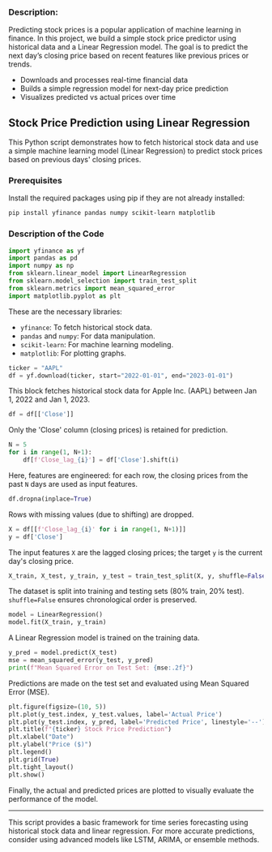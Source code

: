 ### Description:

Predicting stock prices is a popular application of machine learning in finance. In this project, we build a simple stock price predictor using historical data and a Linear Regression model. The goal is to predict the next day’s closing price based on recent features like previous prices or trends.

- Downloads and processes real-time financial data
- Builds a simple regression model for next-day price prediction
- Visualizes predicted vs actual prices over time

## Stock Price Prediction using Linear Regression

This Python script demonstrates how to fetch historical stock data and use a simple machine learning model (Linear Regression) to predict stock prices based on previous days' closing prices.

### Prerequisites

Install the required packages using pip if they are not already installed:

```bash
pip install yfinance pandas numpy scikit-learn matplotlib
```

### Description of the Code

```python
import yfinance as yf
import pandas as pd
import numpy as np
from sklearn.linear_model import LinearRegression
from sklearn.model_selection import train_test_split
from sklearn.metrics import mean_squared_error
import matplotlib.pyplot as plt
```

These are the necessary libraries:

* `yfinance`: To fetch historical stock data.
* `pandas` and `numpy`: For data manipulation.
* `scikit-learn`: For machine learning modeling.
* `matplotlib`: For plotting graphs.

```python
ticker = "AAPL"
df = yf.download(ticker, start="2022-01-01", end="2023-01-01")
```

This block fetches historical stock data for Apple Inc. (AAPL) between Jan 1, 2022 and Jan 1, 2023.

```python
df = df[['Close']]
```

Only the 'Close' column (closing prices) is retained for prediction.

```python
N = 5
for i in range(1, N+1):
    df[f'Close_lag_{i}'] = df['Close'].shift(i)
```

Here, features are engineered: for each row, the closing prices from the past `N` days are used as input features.

```python
df.dropna(inplace=True)
```

Rows with missing values (due to shifting) are dropped.

```python
X = df[[f'Close_lag_{i}' for i in range(1, N+1)]]
y = df['Close']
```

The input features `X` are the lagged closing prices; the target `y` is the current day's closing price.

```python
X_train, X_test, y_train, y_test = train_test_split(X, y, shuffle=False, test_size=0.2)
```

The dataset is split into training and testing sets (80% train, 20% test). `shuffle=False` ensures chronological order is preserved.

```python
model = LinearRegression()
model.fit(X_train, y_train)
```

A Linear Regression model is trained on the training data.

```python
y_pred = model.predict(X_test)
mse = mean_squared_error(y_test, y_pred)
print(f"Mean Squared Error on Test Set: {mse:.2f}")
```

Predictions are made on the test set and evaluated using Mean Squared Error (MSE).

```python
plt.figure(figsize=(10, 5))
plt.plot(y_test.index, y_test.values, label='Actual Price')
plt.plot(y_test.index, y_pred, label='Predicted Price', linestyle='--')
plt.title(f"{ticker} Stock Price Prediction")
plt.xlabel("Date")
plt.ylabel("Price ($)")
plt.legend()
plt.grid(True)
plt.tight_layout()
plt.show()
```

Finally, the actual and predicted prices are plotted to visually evaluate the performance of the model.

---

This script provides a basic framework for time series forecasting using historical stock data and linear regression. For more accurate predictions, consider using advanced models like LSTM, ARIMA, or ensemble methods.
